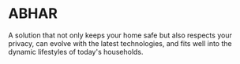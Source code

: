 # ABHAR
A solution that not only keeps your home safe but also respects your privacy, can evolve with the latest technologies, and fits well into the dynamic lifestyles of today's households.

